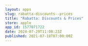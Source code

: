 ```yaml
---
layout: apps
slug: rabatta-discounts--prices
title: "Rabatta: Discounts & Prices"
store: apple
app_id: 1577071722
date: 2024-07-29T11:08:23Z
published: 2021-07-18T07:00:00Z
---
```

